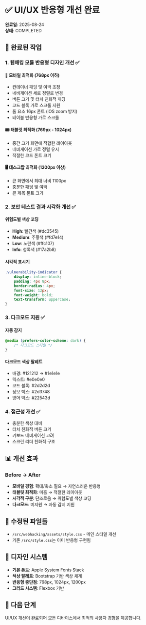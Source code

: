 # ✅ UI/UX 반응형 개선 완료

**완료일**: 2025-08-24  
**상태**: COMPLETED  

## 🎯 완료된 작업

### 1. 웹해킹 모듈 반응형 디자인 개선 ✅

#### 📱 모바일 최적화 (768px 이하)
- 컨테이너 패딩 및 여백 조정
- 네비게이션 세로 정렬로 변경
- 버튼 크기 및 터치 친화적 패딩
- 코드 블록 가로 스크롤 지원
- 폼 요소 16px 폰트 (iOS zoom 방지)
- 테이블 반응형 가로 스크롤

#### 📟 태블릿 최적화 (769px - 1024px)
- 중간 크기 화면에 적합한 레이아웃
- 네비게이션 가로 정렬 유지
- 적절한 코드 폰트 크기

#### 🖥️ 데스크탑 최적화 (1200px 이상)
- 큰 화면에서 최대 너비 1100px
- 충분한 패딩 및 여백
- 큰 제목 폰트 크기

### 2. 보안 테스트 결과 시각화 개선 ✅

#### 위험도별 색상 코딩
- **High**: 빨간색 (#dc3545)
- **Medium**: 주황색 (#fd7e14) 
- **Low**: 노란색 (#ffc107)
- **Info**: 청록색 (#17a2b8)

#### 시각적 표시기
```css
.vulnerability-indicator {
    display: inline-block;
    padding: 4px 8px;
    border-radius: 4px;
    font-size: 12px;
    font-weight: bold;
    text-transform: uppercase;
}
```

### 3. 다크모드 지원 ✅

#### 자동 감지
```css
@media (prefers-color-scheme: dark) {
    /* 다크모드 스타일 */
}
```

#### 다크모드 색상 팔레트
- 배경: #121212 → #1e1e1e
- 텍스트: #e0e0e0
- 코드 블록: #2d2d2d
- 정보 박스: #2d3748
- 방어 박스: #22543d

### 4. 접근성 개선 ✅
- 충분한 색상 대비
- 터치 친화적 버튼 크기
- 키보드 네비게이션 고려
- 스크린 리더 친화적 구조

## 📊 개선 효과

### Before → After
- **모바일 경험**: 확대/축소 필요 → 자연스러운 반응형
- **태블릿 최적화**: 미흡 → 적절한 레이아웃
- **시각적 구분**: 단조로움 → 위험도별 색상 코딩
- **다크모드**: 미지원 → 자동 감지 지원

## 📁 수정된 파일들
- `/src/webhacking/assets/style.css` - 메인 스타일 개선
- 기존 `/src/style.css`는 이미 반응형 구현됨

## 🎨 디자인 시스템
- **기본 폰트**: Apple System Fonts Stack
- **색상 팔레트**: Bootstrap 기반 색상 체계
- **반응형 중단점**: 768px, 1024px, 1200px
- **그리드 시스템**: Flexbox 기반

## 🔄 다음 단계
UI/UX 개선이 완료되어 모든 디바이스에서 최적의 사용자 경험을 제공합니다.